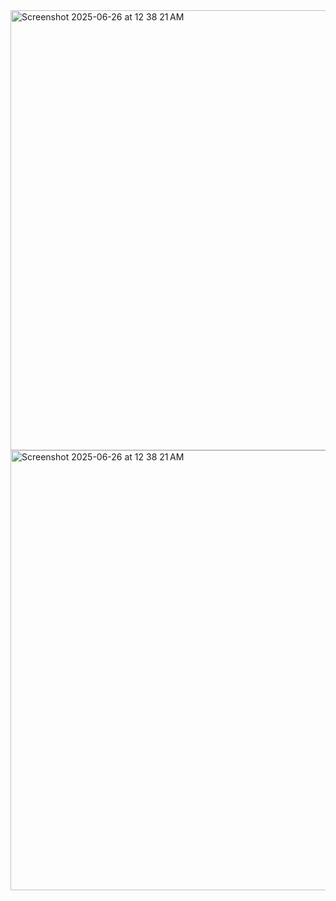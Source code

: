 <img width="704" alt="Screenshot 2025-06-26 at 12 38 21 AM" src="https://github.com/user-attachments/assets/6cab1437-5531-41b5-80e2-a265e3d0de46" />
<img width="704" alt="Screenshot 2025-06-26 at 12 38 21 AM" src="https://github.com/user-attachments/assets/6cab1437-5531-41b5-80e2-a265e3d0de46" />
